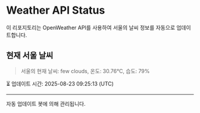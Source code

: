 
# Weather API Status

이 리포지토리는 OpenWeather API를 사용하여 서울의 날씨 정보를 자동으로 업데이트합니다.

## 현재 서울 날씨
> 서울의 현재 날씨: few clouds, 온도: 30.76°C, 습도: 79%

⏳ 업데이트 시간: 2025-08-23 09:25:13 (UTC)

---
자동 업데이트 봇에 의해 관리됩니다.
